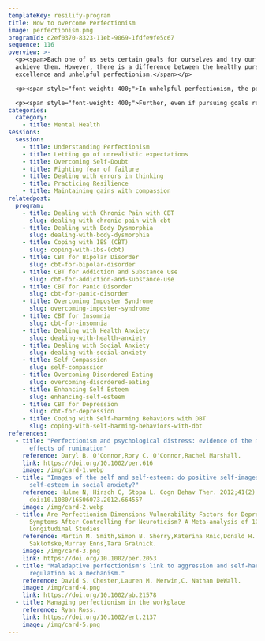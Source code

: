 ```yaml
---
templateKey: resilify-program
title: How to overcome Perfectionism
image: perfectionism.png
programId: c2ef0370-8323-11eb-9069-1fdfe9fe5c67
sequence: 116
overview: >-
  <p><span>Each one of us sets certain goals for ourselves and try our best to
  achieve them. However, there is a difference between the healthy pursuit of
  excellence and unhelpful perfectionism.</span></p>

  <p><span style="font-weight: 400;">In unhelpful perfectionism, the person may evaluate their worth on how well they think they achieve their own high standards. Their self-esteem is dependent on the achievement of goals. </span></p>

  <p><span style="font-weight: 400;">Further, even if pursuing goals results in negative consequences, those with unhelpful perfectionism may continue to strive to achieve them.</span></p>
categories:
  category:
    - title: Mental Health
sessions:
  session:
    - title: Understanding Perfectionism
    - title: Letting go of unrealistic expectations
    - title: Overcoming Self-Doubt
    - title: Fighting fear of failure
    - title: Dealing with errors in thinking
    - title: Practicing Resilience
    - title: Maintaining gains with compassion
relatedpost:
  program:
    - title: Dealing with Chronic Pain with CBT
      slug: dealing-with-chronic-pain-with-cbt
    - title: Dealing with Body Dysmorphia
      slug: dealing-with-body-dysmorphia
    - title: Coping with IBS (CBT)
      slug: coping-with-ibs-(cbt)
    - title: CBT for Bipolar Disorder
      slug: cbt-for-bipolar-disorder
    - title: CBT for Addiction and Substance Use
      slug: cbt-for-addiction-and-substance-use
    - title: CBT for Panic Disorder
      slug: cbt-for-panic-disorder
    - title: Overcoming Imposter Syndrome
      slug: overcoming-imposter-syndrome
    - title: CBT for Insomnia
      slug: cbt-for-insomnia
    - title: Dealing with Health Anxiety
      slug: dealing-with-health-anxiety
    - title: Dealing with Social Anxiety
      slug: dealing-with-social-anxiety
    - title: Self Compassion
      slug: self-compassion
    - title: Overcoming Disordered Eating
      slug: overcoming-disordered-eating
    - title: Enhancing Self Esteem
      slug: enhancing-self-esteem
    - title: CBT for Depression
      slug: cbt-for-depression
    - title: Coping with Self-harming Behaviors with DBT
      slug: coping-with-self-harming-behaviors-with-dbt
references:
  - title: "Perfectionism and psychological distress: evidence of the mediating
      effects of rumination"
    reference: Daryl B. O'Connor,Rory C. O'Connor,Rachel Marshall.
    link: https://doi.org/10.1002/per.616
    image: /img/card-1.webp
  - title: "Images of the self and self-esteem: do positive self-images improve
      self-esteem in social anxiety?"
    reference: Hulme N, Hirsch C, Stopa L. Cogn Behav Ther. 2012;41(2):163–173.
      doi:10.1080/16506073.2012.664557
    image: /img/card-2.webp
  - title: Are Perfectionism Dimensions Vulnerability Factors for Depressive
      Symptoms After Controlling for Neuroticism? A Meta-analysis of 10
      Longitudinal Studies
    reference: Martin M. Smith,Simon B. Sherry,Katerina Rnic,Donald H.
      Saklofske,Murray Enns,Tara Gralnick.
    image: /img/card-3.png
    link: https://doi.org/10.1002/per.2053
  - title: "Maladaptive perfectionism's link to aggression and self-harm: Emotion
      regulation as a mechanism."
    reference: David S. Chester,Lauren M. Merwin,C. Nathan DeWall.
    image: /img/card-4.png
    link: https://doi.org/10.1002/ab.21578
  - title: Managing perfectionism in the workplace
    reference: Ryan Ross.
    link: https://doi.org/10.1002/ert.2137
    image: /img/card-5.png
---
```

